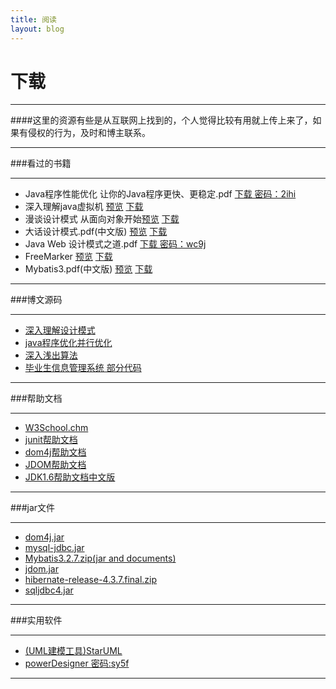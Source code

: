 ```yaml
---
title: 阅读
layout: blog
---
```

<link rel="stylesheet" href="/res/css/page.css">
<h1 class="category">下载</h1>

------------------

####这里的资源有些是从互联网上找到的，个人觉得比较有用就上传上来了，如果有侵权的行为，及时和博主联系。

------------------

###看过的书籍

-----------------------

* Java程序性能优化  让你的Java程序更快、更稳定.pdf [下载 密码：2ihi](http://pan.baidu.com/s/1kTrAN4b)
* 深入理解java虚拟机 [预览](/resource/深入理解Java虚拟机.pdf) [下载](/resource/深入理解Java虚拟机.zip)
* 漫谈设计模式 从面向对象开始[预览](/resource/漫谈设计模式.pdf) [下载](/resource/漫谈设计模式.zip)
* 大话设计模式.pdf(中文版) [预览](/resource/大话设计模式.pdf) [下载](/resource/大话设计模式.zip)
* Java Web 设计模式之道.pdf [下载 密码：wc9j](http://pan.baidu.com/s/1pJ3EaVp)
* FreeMarker [预览](/resource/FreeMarker.pdf) [下载](/resource/FreeMarker.zip)
* Mybatis3.pdf(中文版) [预览](/resource/Mybatis3.pdf) [下载](/resource/Mybatis中文.zip)

------------------------
 
###博文源码

--------------

* [深入理解设计模式](https://github.com/shxz130/Design-patterns)
* [java程序优化并行优化](https://github.com/shxz130/concurrent_optimization)
* [深入浅出算法](https://github.com/shxz130/Algorithm)
* [毕业生信息管理系统 部分代码](https://github.com/shxz130/Web)

---------------

###帮助文档

-------------------

* [W3School.chm](/resource/W3School.chm)
* [junit帮助文档](/resource/Junit3.8.1.chm) 
* [dom4j帮助文档](/resource/dom4j.chm)
* [JDOM帮助文档](/resource/jdom.chm)
* [JDK1.6帮助文档中文版](/resource/JDK1.6.CHM)

------------------------

###jar文件

------------------------

* [dom4j.jar](/resource/dom4j-1.6.1.jar)
* [mysql-jdbc.jar](/resource/mysql-jdbc.jar)
* [Mybatis3.2.7.zip(jar and documents)](/resource/Mybatis3.zip)
* [jdom.jar](/resource/jdom.jar)
* [hibernate-release-4.3.7.final.zip](/resource/hibernate-release-4.3.7.Final.zip)
* [sqljdbc4.jar](/resource/sqljdbc4.jar)

-------------------------

###实用软件

-------------------------

* [(UML建模工具)StarUML](/resource/StarUML.zip)
* [powerDesigner 密码:sy5f](http://pan.baidu.com/s/1bnkz8wn)

-----------------------
